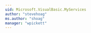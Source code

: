 ```yaml
---
uid: Microsoft.VisualBasic.MyServices
author: "stevehoag"
ms.author: "shoag"
manager: "wpickett"
---
```

